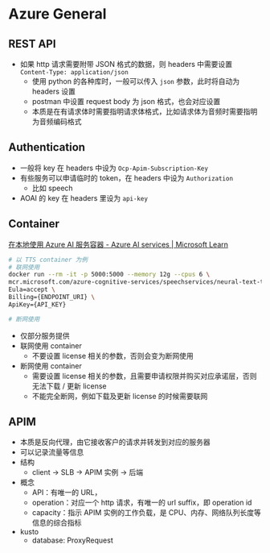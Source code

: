 # Azure General



## REST API

+ 如果 http 请求需要附带 JSON 格式的数据，则 headers 中需要设置 `Content-Type: application/json`
  + 使用 python 的各种库时，一般可以传入 `json` 参数，此时将自动为 headers 设置
  + postman 中设置 request body 为 json 格式，也会对应设置
  + 本质是在有请求体时需要指明请求体格式，比如请求体为音频时需要指明为音频编码格式



## Authentication

+ 一般将 key 在 headers 中设为 `Ocp-Apim-Subscription-Key`
+ 有些服务可以申请临时的 token，在 headers 中设为 `Authorization`
  + 比如 speech
+ AOAI 的 key 在 headers 里设为 `api-key` 



## Container

[在本地使用 Azure AI 服务容器 - Azure AI services | Microsoft Learn](https://learn.microsoft.com/zh-cn/azure/ai-services/cognitive-services-container-support)

```bash
# 以 TTS container 为例
# 联网使用
docker run --rm -it -p 5000:5000 --memory 12g --cpus 6 \
mcr.microsoft.com/azure-cognitive-services/speechservices/neural-text-to-speech \
Eula=accept \
Billing={ENDPOINT_URI} \
ApiKey={API_KEY}

# 断网使用

```

+ 仅部分服务提供
+ 联网使用 container
  + 不要设置 license 相关的参数，否则会变为断网使用
+ 断网使用 container
  + 需要设置 license 相关的参数，且需要申请权限并购买对应承诺层，否则无法下载 / 更新 license
  + 不能完全断网，例如下载及更新 license 的时候需要联网



## APIM

+ 本质是反向代理，由它接收客户的请求并转发到对应的服务器
+ 可以记录流量等信息
+ 结构
  + client -> SLB -> APIM 实例 -> 后端
+ 概念
  + API：有唯一的 URL，
  + operation：对应一个 http 请求，有唯一的 url suffix，即 operation id
  + capacity：指示 APIM 实例的工作负载，是 CPU、内存、网络队列长度等信息的综合指标
+ kusto
  + database: ProxyRequest